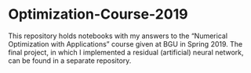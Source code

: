 # Optimization-Course-2019

This repository holds notebooks with my answers to the “Numerical Optimization with Applications” course given at BGU in Spring 2019. 
The final project, in which I implemented a residual (artificial) neural network, can be found in a separate repository. 